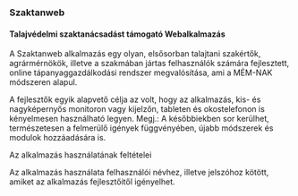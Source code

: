 ### Szaktanweb 
#### Talajvédelmi szaktanácsadást támogató Webalkalmazás

A Szaktanweb alkalmazás  egy  olyan, elsősorban  talajtani  szakértők, agrármérnökök, illetve a szakmában jártas felhasználók számára fejlesztett, online tápanyaggazdálkodási  rendszer megvalósítása,  ami  a  MÉM-NAK módszeren alapul.

A fejlesztők egyik alapvető célja az volt, hogy az alkalmazás, kis- és nagyképernyős monitoron  vagy kijelzőn, tableten és okostelefonon is kényelmesen használható legyen.  Megj.:  A későbbiekben  sor kerülhet, természetesen a felmerülő igények függvényében, újabb módszerek és modulok hozzáadására is. 

Az alkalmazás használatának feltételei 

Az alkalmazás használata felhasználói névhez, illetve jelszóhoz kötött,  amiket  az 
alkalmazás fejlesztőitől igényelhet.



